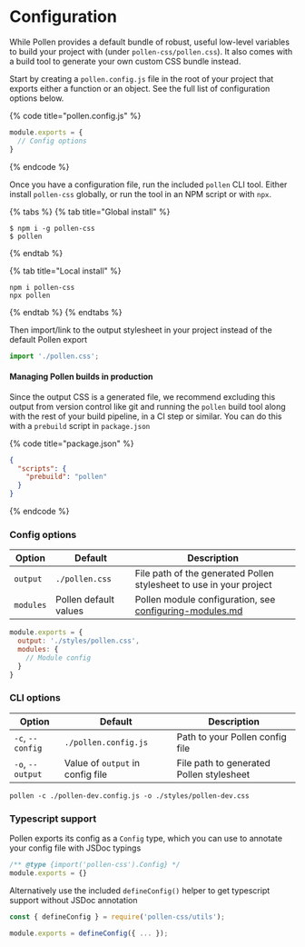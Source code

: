 # Configuration

While Pollen provides a default bundle of robust, useful low-level variables to build your project with (under `pollen-css/pollen.css`). It also comes with a build tool to generate your own custom CSS bundle instead.

Start by creating a `pollen.config.js` file in the root of your project that exports either a function or an object. See the full list of configuration options below.

{% code title="pollen.config.js" %}
```javascript
module.exports = {
  // Config options
}
```
{% endcode %}

Once you have a configuration file, run the included `pollen` CLI tool. Either install `pollen-css` globally, or run the tool in an NPM script or with `npx`.

{% tabs %}
{% tab title="Global install" %}
```
$ npm i -g pollen-css
$ pollen
```
{% endtab %}

{% tab title="Local install" %}
```
npm i pollen-css
npx pollen
```
{% endtab %}
{% endtabs %}

Then import/link to the output stylesheet in your project instead of the default Pollen export

```javascript
import './pollen.css';
```

#### Managing Pollen builds in production

Since the output CSS is a generated file, we recommend excluding this output from version control like git and running the `pollen` build tool along with the rest of your build pipeline, in a CI step or similar. You can do this with a `prebuild` script in `package.json`

{% code title="package.json" %}
```json
{
  "scripts": {
    "prebuild": "pollen"
  }
}
```
{% endcode %}

### Config options

| Option    | Default               | Description                                                                                 |
| --------- | --------------------- | ------------------------------------------------------------------------------------------- |
| `output`  | `./pollen.css`        | File path of the generated Pollen stylesheet to use in your project                         |
| `modules` | Pollen default values | Pollen module configuration, see [configuring-modules.md](configuring-modules.md "mention") |

```javascript
module.exports = {
  output: './styles/pollen.css',
  modules: {
    // Module config
  }
}
```

### CLI options

| Option           | Default                          | Description                              |
| ---------------- | -------------------------------- | ---------------------------------------- |
| `-c`, `--config` | `./pollen.config.js`             | Path to your Pollen config file          |
| `-o`, `--output` | Value of `output` in config file | File path to generated Pollen stylesheet |

```
pollen -c ./pollen-dev.config.js -o ./styles/pollen-dev.css
```

### Typescript support

Pollen exports its config as a `Config` type, which you can use to annotate your config file with JSDoc typings

```javascript
/** @type {import('pollen-css').Config} */
module.exports = {}
```

Alternatively use the included `defineConfig()` helper to get typescript support without JSDoc annotation

```javascript
const { defineConfig } = require('pollen-css/utils');

module.exports = defineConfig({ ... });
```
